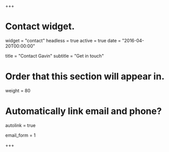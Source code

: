 +++
# Contact widget.
widget = "contact"
headless = true 
active = true
date = "2016-04-20T00:00:00"

title = "Contact Gavin"
subtitle = "Get in touch"

# Order that this section will appear in.
weight = 80

# Automatically link email and phone?
autolink = true

email_form = 1

+++

